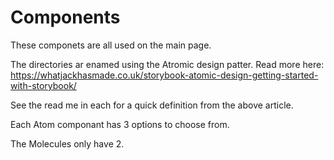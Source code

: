 # Components

These componets are all used on the main page. 

The directories ar enamed using the Atromic design patter. Read more here: https://whatjackhasmade.co.uk/storybook-atomic-design-getting-started-with-storybook/

See the read me in each for a quick definition from the above article.

Each Atom componant has 3 options to choose from.

The Molecules only have 2.